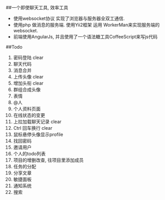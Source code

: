 ##一个即使聊天工具, 效率工具

* 使用websocket协议 实现了浏览器与服务器全双工通信.
* 使用php 做消息的服务端. 使用Yii2框架  运用 WorkerMan来实现服务端的websocket.
* 前端使用AngularJs, 并且使用了一个语法糖工具CoffeeScript来写js代码

##Todo

1. 密码登陆 clear
1. 聊天代码
1. 消息合并
1. 上传头像 clear
1. 增加头衔 clear
1. 群组合成头像
1. 表情
1. @人
1. 个人资料页面
1. 在线状态的变更
1. 上拉加载聊天记录 clear
1. Ctrl 回车换行 clear
1. 鼠标悬停头像显示profile
1. 找回密码
1. 邀请用户
1. 个人的todo列表
1. 项目的增删改查, 往项目里添加成员
1. 任务的分配
1. 分享文章
1. 敏捷面板
1. 通知系统
1. 搜索
